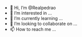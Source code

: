 - 👋 Hi, I’m @Realpedrao
- 👀 I’m interested in ...
- 🌱 I’m currently learning ...
- 💞️ I’m looking to collaborate on ...
- 📫 How to reach me ...

<!---
Realpedrao/Realpedrao is a ✨ special ✨ repository because its `README.md` (this file) appears on your GitHub profile.
You can click the Preview link to take a look at your changes.
Claro! Posso fornecer orientações sobre como criar um site ou ajudá-lo a projetar um. No entanto, como sou uma IA de texto e não tenho acesso à internet para criar um site ao vivo, vou fornecer um exemplo básico de código HTML para ajudá-lo a começar. Você pode usar esse código como ponto de partida e personalizá-lo de acordo com suas necessidades. Aqui está um exemplo simples:

```html
<!DOCTYPE html>
<html>
<head>
    <title>Meu Site</title>
</head>
<body>
    <header>
        <h1>Bem-vindo ao Meu Site</h1>
    </header>
    <nav>
        <ul>
            <li><a href="#">Página Inicial</a></li>
            <li><a href="#">Sobre</a></li>
            <li><a href="#">Serviços</a></li>
            <li><a href="#">Contato</a></li>
        </ul>
    </nav>
    <main>
        <section>
            <h2>Sobre</h2>
            <p>Esta é a página "Sobre" do meu site. Aqui você pode compartilhar informações sobre você, sua empresa ou qualquer outro assunto relevante.</p>
        </section>
        <section>
            <h2>Serviços</h2>
            <ul>
                <li>Serviço 1</li>
                <li>Serviço 2</li>
                <li>Serviço 3</li>
            </ul>
        </section>
        <section>
            <h2>Contato</h2>
            <p>Você pode entrar em contato conosco pelo telefone ou pelo formulário abaixo:</p>
            <form>
                <label for="name">Nome:</label>
                <input type="text" id="name" name="name" required><br>
                <label for="email">E-mail:</label>
                <input type="email" id="email" name="email" required><br>
                <label for="message">Mensagem:</label>
                <textarea id="message" name="message" required></textarea><br>
                <input type="submit" value="Enviar">
            </form>
        </section>
    </main>
    <footer>
        <p>&copy; 2023 Meu Site. Todos os direitos reservados.</p>
    </footer>
</body>
</html>
```

Lembre-se de que este é apenas um exemplo básico para lhe dar uma ideia de como começar. Você pode personalizar o código, adicionar estilos CSS e incorporar recursos mais avançados, como JavaScript, para tornar seu site mais interativo e atraente. Além disso, você precisará de um domínio registrado e de um serviço de hospedagem na web para publicar seu site online.
